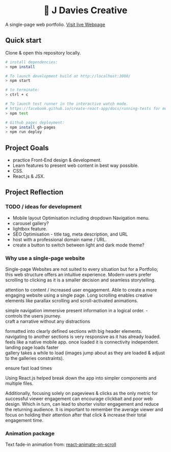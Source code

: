 <h1 align="center">🎨 J Davies Creative</h1>

A single-page web portfolio.
[Visit live Webpage](https://joshdavies.github.io/jdaviescreative/)  

## Quick start
Clone & open this repository locally.

```bash
# install dependencies:
> npm install

# To launch development build at http://localhost:3000/
> npm start

# to terminate:
> ctrl + c

# To launch test runner in the interactive watch mode.  
# https://facebook.github.io/create-react-app/docs/running-tests for more information.
> npm test

# Github pages deployment:
> npm install gh-pages
> npm run deploy
```

## Project Goals
- practice Front-End design & development.
- Learn features to present web content in best way possible.
- CSS.
- React.js & JSX.

## Project Reflection

### TODO / ideas for development
- Mobile layout Optimisation including dropdown Navigation menu.
- carousel gallery?
- lightbox feature.
- SEO Optimisation -  title tag, meta description, and URL  
- host with a professional domain name / URL.  
- create a button to switch between light and dark mode theme?

### Why use a single-page website
Single-page Websites are not suited to every situation but for a Portfolio; this web structure offers an intuitive experience.
Modern users prefer scrolling to clicking as it is a smaller decision and seamless storytelling.

attention to content / increased user engagement.
Able to create a more engaging website using a single page.
Long scrolling enables creative elements like parallax scrolling and scroll-activated animations.  

simple navigation  immersive
present information in a logical order.  - controls the users journey.  
craft a narrative without any distractions

formatted into clearly defined sections with big header elements.  
navigating to another sections is very responsive as it has already loaded.  
feels like a native mobile app. once loaded it is connectivity independent.
landing page loads faster  
gallery takes a while to load (images jump about as they are loaded & adjust to the galleries constraints).  

ensure fast load times

Using React.js helped break down the app into simpler components and multiple files.

Additionally, focusing solely on pageviews & clicks as the only metric for successful viewer engagement can encourage clickbait and poor web design.
Which in turn, can lead to shorter visitor engagement and reduce the returning audience.
It is important to remember the average viewer and focus on holding their attention after that click & increase their total engagement time.

### Animation package
Text fade-in animation from: [react-animate-on-scroll](https://www.npmjs.com/package/react-animate-on-scroll)  
